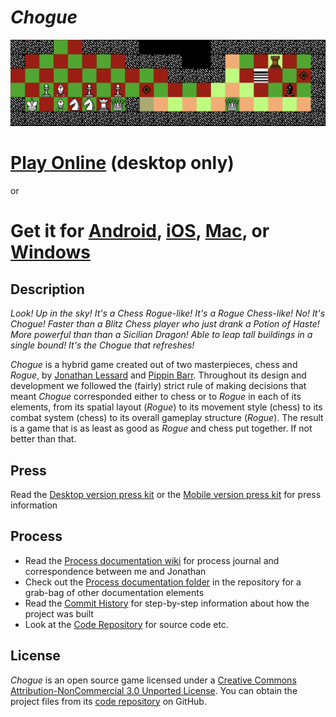 # *Chogue*

![Banner](images/chogue-banner.png)

# [Play Online](https://www.pippinbarr.com/chogue/webgl/) (desktop only)

or

# Get it for [Android](https://play.google.com/store/apps/details?id=com.BarrLessard.Chogue), [iOS](https://apps.apple.com/app/chogue/id1464358271), [Mac](https://github.com/pippinbarr/chogue/releases/download/v1.0/chogue-mac.zip), or [Windows](https://github.com/pippinbarr/chogue/releases/download/v1.0/chogue-win.zip)

## Description

*Look! Up in the sky! It's a Chess Rogue-like! It's a Rogue Chess-like! No! It's Chogue! Faster than a Blitz Chess player who just drank a Potion of Haste! More powerful than than a Sicilian Dragon! Able to leap tall buildings in a single bound! It's the Chogue that refreshes!*

_Chogue_ is a hybrid game created out of two masterpieces, chess and _Rogue_, by [Jonathan Lessard](http://jonathanlessard.net/) and [Pippin Barr](http://pippinbarr.com/). Throughout its design and development we followed the (fairly) strict rule of making decisions that meant _Chogue_ corresponded either to chess or to _Rogue_ in each of its elements, from its spatial layout (_Rogue_) to its movement style (chess) to its combat system (chess) to its overall gameplay structure (_Rogue_). The result is a game that is as least as good as _Rogue_ and chess put together. If not better than that.

## Press
Read the [Desktop version press kit](https://github.com/pippinbarr/chogue/wiki/Press-Kit) or the [Mobile version press kit](https://github.com/pippinbarr/chogue/wiki/Press-Kit-for-Mobile) for press information

## Process

* Read the [Process documentation wiki](https://github.com/pippinbarr/chogue/wiki) for process journal and correspondence between me and Jonathan
* Check out the [Process documentation folder](https://github.com/pippinbarr/chogue/tree/master/Process) in the repository for a grab-bag of other documentation elements
* Read the [Commit History](https://github.com/pippinbarr/chogue/commits/master) for step-by-step information about how the project was built
* Look at the [Code Repository](https://github.com/pippinbarr/chogue) for source code etc.

## License
_Chogue_ is an open source game licensed under a [Creative Commons Attribution-NonCommercial 3.0 Unported License](http://creativecommons.org/licenses/by-nc/3.0/). You can obtain the project files from its [code repository](https://github.com/pippinbarr/chogue) on GitHub.
